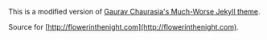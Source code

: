 This is a modified version of [Gaurav Chaurasia's Much-Worse Jekyll theme](https://github.com/gchauras/much-worse-jekyll-theme/).

Source for [http://flowerinthenight.com](http://flowerinthenight.com).
